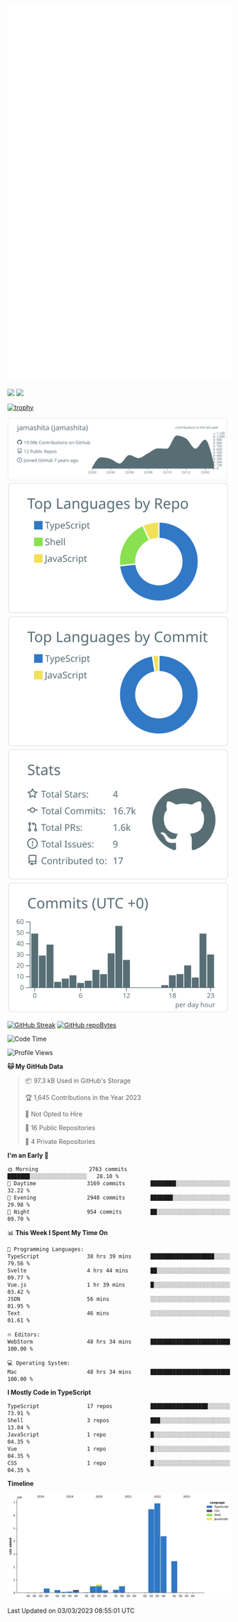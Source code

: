 [![](https://raw.githubusercontent.com/jamashita/jamashita/main/github-metrics.svg)](https://metrics.lecoq.io)

[![](https://github-readme-stats.vercel.app/api?username=jamashita&show_icons=ture&count_private=true)](https://github.com/anuraghazra/github-readme-stats)
[![](https://github-readme-stats.vercel.app/api/top-langs/?username=jamashita&layout=compact)](https://github.com/anuraghazra/github-readme-stats)

[![trophy](https://github-profile-trophy.vercel.app/?username=jamashita)](https://github.com/ryo-ma/github-profile-trophy)

[![](https://raw.githubusercontent.com/jamashita/jamashita/main/profile-summary-card-output/default/0-profile-details.svg)](https://github.com/vn7n24fzkq/github-profile-summary-cards)
[![](https://raw.githubusercontent.com/jamashita/jamashita/main/profile-summary-card-output/default/1-repos-per-language.svg)](https://github.com/vn7n24fzkq/github-profile-summary-cards) [![](https://raw.githubusercontent.com/jamashita/jamashita/main/profile-summary-card-output/default/2-most-commit-language.svg)](https://github.com/vn7n24fzkq/github-profile-summary-cards)
[![](https://raw.githubusercontent.com/jamashita/jamashita/main/profile-summary-card-output/default/3-stats.svg)](https://github.com/vn7n24fzkq/github-profile-summary-cards) [![](https://raw.githubusercontent.com/jamashita/jamashita/main/profile-summary-card-output/default/4-productive-time.svg)](https://github.com/vn7n24fzkq/github-profile-summary-cards)

[![GitHub Streak](http://github-readme-streak-stats.herokuapp.com?user=jamashita)](https://git.io/streak-stats)
[![GitHub repoBytes](https://github-repo-bytecounter.vercel.app/api?username=jamashita)](https://github.com/yamaccu/Github-Repo-ByteCounter)

<!--START_SECTION:waka-->
![Code Time](http://img.shields.io/badge/Code%20Time-287%20hrs%2016%20mins-blue)

![Profile Views](http://img.shields.io/badge/Profile%20Views-13-blue)

**🐱 My GitHub Data** 

> 📦 97.3 kB Used in GitHub's Storage 
 > 
> 🏆 1,645 Contributions in the Year 2023
 > 
> 🚫 Not Opted to Hire
 > 
> 📜 16 Public Repositories 
 > 
> 🔑 4 Private Repositories 
 > 
**I'm an Early 🐤** 

```text
🌞 Morning                2763 commits        ███████░░░░░░░░░░░░░░░░░░   28.10 % 
🌆 Daytime                3169 commits        ████████░░░░░░░░░░░░░░░░░   32.22 % 
🌃 Evening                2948 commits        ███████░░░░░░░░░░░░░░░░░░   29.98 % 
🌙 Night                  954 commits         ██░░░░░░░░░░░░░░░░░░░░░░░   09.70 % 
```


📊 **This Week I Spent My Time On** 

```text
💬 Programming Languages: 
TypeScript               38 hrs 39 mins      ████████████████████░░░░░   79.56 % 
Svelte                   4 hrs 44 mins       ██░░░░░░░░░░░░░░░░░░░░░░░   09.77 % 
Vue.js                   1 hr 39 mins        █░░░░░░░░░░░░░░░░░░░░░░░░   03.42 % 
JSON                     56 mins             ░░░░░░░░░░░░░░░░░░░░░░░░░   01.95 % 
Text                     46 mins             ░░░░░░░░░░░░░░░░░░░░░░░░░   01.61 % 

🔥 Editors: 
WebStorm                 48 hrs 34 mins      █████████████████████████   100.00 % 

💻 Operating System: 
Mac                      48 hrs 34 mins      █████████████████████████   100.00 % 
```

**I Mostly Code in TypeScript** 

```text
TypeScript               17 repos            ██████████████████░░░░░░░   73.91 % 
Shell                    3 repos             ███░░░░░░░░░░░░░░░░░░░░░░   13.04 % 
JavaScript               1 repo              █░░░░░░░░░░░░░░░░░░░░░░░░   04.35 % 
Vue                      1 repo              █░░░░░░░░░░░░░░░░░░░░░░░░   04.35 % 
CSS                      1 repo              █░░░░░░░░░░░░░░░░░░░░░░░░   04.35 % 
```



**Timeline**

![Lines of Code chart](https://raw.githubusercontent.com/jamashita/jamashita/main/assets/bar_graph.png)


 Last Updated on 03/03/2023 08:55:01 UTC
<!--END_SECTION:waka-->
